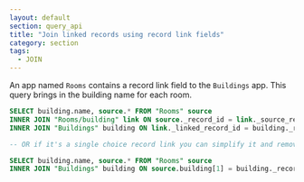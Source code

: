 ```yaml
---
layout: default
section: query_api
title: "Join linked records using record link fields"
category: section
tags:
  - JOIN
---
```

An app named `Rooms` contains a record link field to the `Buildings` app. This query brings in the building name for each room.

```sql
SELECT building.name, source.* FROM "Rooms" source
INNER JOIN "Rooms/building" link ON source._record_id = link._source_record_id
INNER JOIN "Buildings" building ON link._linked_record_id = building._record_id
```

```sql
-- OR if it's a single choice record link you can simplify it and remove the intermediate join table

SELECT building.name, source.* FROM "Rooms" source
INNER JOIN "Buildings" building ON source.building[1] = building._record_id
```
